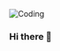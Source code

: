 <img aling="right" alt="Coding" src="https://www.google.com/url?sa=i&url=https%3A%2F%2Fwallpapercave.com%2Fneo-tokyo-wallpapers&psig=AOvVaw3bq1k2yMardmY7tsyR7yRX&ust=1674927812450000&source=images&cd=vfe&ved=0CBAQjRxqFwoTCOD-hLym6PwCFQAAAAAdAAAAABAQ">


### Hi there 👋

<!--
**pedrohdcosta/pedrohdcosta** is a ✨ _special_ ✨ repository because its `README.md` (this file) appears on your GitHub profile.

Here are some ideas to get you started:

- 🔭 I’m currently working on ... something
- 🌱 I’m currently learning ...
- 👯 I’m looking to collaborate on ...
- 🤔 I’m looking for help with ...
- 💬 Ask me about ...
- 📫 How to reach me: ...
- 😄 Pronouns: ...
- ⚡ Fun fact: ...
-->
